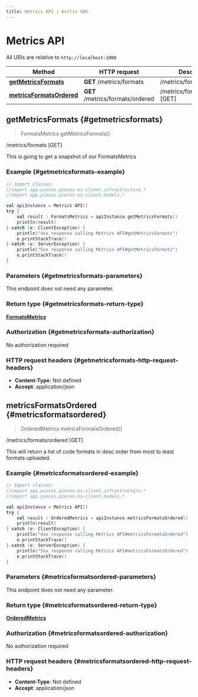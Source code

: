 ```yaml
---
title: Metrics API | Kotlin SDK
---
```


# Metrics API

All URIs are relative to `http://localhost:1000`

Method | HTTP request | Description
------------- | ------------- | -------------
[**getMetricsFormats**](#getmetricsformats) | **GET** /metrics/formats | /metrics/formats [GET]
[**metricsFormatsOrdered**](#metricsformatsordered) | **GET** /metrics/formats/ordered | /metrics/formats/ordered [GET]


## **getMetricsFormats** {#getmetricsformats}
> FormatsMetrics getMetricsFormats()

/metrics/formats [GET]

This is going to get a snapshot of our FormatsMetrics

### Example {#getmetricsformats-example}
```kotlin
// Import classes:
//import app.pieces.pieces-os-client.infrastructure.*
//import app.pieces.pieces-os-client.models.*

val apiInstance = Metrics API()
try {
    val result : FormatsMetrics = apiInstance.getMetricsFormats()
    println(result)
} catch (e: ClientException) {
    println("4xx response calling Metrics API#getMetricsFormats")
    e.printStackTrace()
} catch (e: ServerException) {
    println("5xx response calling Metrics API#getMetricsFormats")
    e.printStackTrace()
}
```

### Parameters {#getmetricsformats-parameters}
This endpoint does not need any parameter.

### Return type {#getmetricsformats-return-type}

[**FormatsMetrics**](../models/FormatsMetrics)

### Authorization {#getmetricsformats-authorization}

No authorization required

### HTTP request headers {#getmetricsformats-http-request-headers}

 - **Content-Type**: Not defined
 - **Accept**: application/json

## **metricsFormatsOrdered** {#metricsformatsordered}
> OrderedMetrics metricsFormatsOrdered()

/metrics/formats/ordered [GET]

This will return a list of code formats in desc order from most to least formats uploaded.

### Example {#metricsformatsordered-example}
```kotlin
// Import classes:
//import app.pieces.pieces-os-client.infrastructure.*
//import app.pieces.pieces-os-client.models.*

val apiInstance = Metrics API()
try {
    val result : OrderedMetrics = apiInstance.metricsFormatsOrdered()
    println(result)
} catch (e: ClientException) {
    println("4xx response calling Metrics API#metricsFormatsOrdered")
    e.printStackTrace()
} catch (e: ServerException) {
    println("5xx response calling Metrics API#metricsFormatsOrdered")
    e.printStackTrace()
}
```

### Parameters {#metricsformatsordered-parameters}
This endpoint does not need any parameter.

### Return type {#metricsformatsordered-return-type}

[**OrderedMetrics**](../models/OrderedMetrics)

### Authorization {#metricsformatsordered-authorization}

No authorization required

### HTTP request headers {#metricsformatsordered-http-request-headers}

 - **Content-Type**: Not defined
 - **Accept**: application/json


